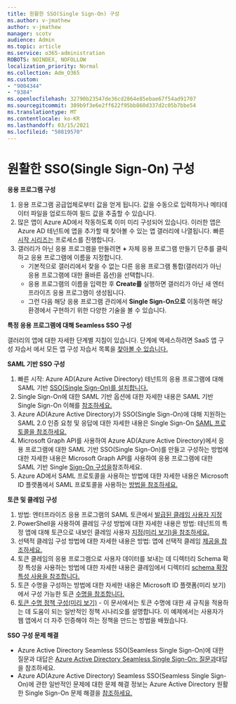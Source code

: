 ```yaml
---
title: 원활한 SSO(Single Sign-On) 구성
ms.author: v-jmathew
author: v-jmathew
manager: scotv
audience: Admin
ms.topic: article
ms.service: o365-administration
ROBOTS: NOINDEX, NOFOLLOW
localization_priority: Normal
ms.collection: Adm_O365
ms.custom:
- "9004344"
- "9384"
ms.openlocfilehash: 32790b23547de36cd2864e85ebae67f54ad91707
ms.sourcegitcommit: 309b9f3e6e2ff622f95bb860d337d2c05b7bbe54
ms.translationtype: MT
ms.contentlocale: ko-KR
ms.lasthandoff: 03/15/2021
ms.locfileid: "50819570"
---
```

# <a name="configure-seamless-single-sign-on-sso"></a>원활한 SSO(Single Sign-On) 구성

**응용 프로그램 구성**

1. 응용 프로그램 공급업체로부터 값을 얻게 됩니다. 값을 수동으로 입력하거나 메타데이터 파일을 업로드하여 필드 값을 추출할 수 있습니다.
2. 많은 앱이 Azure AD에서 작동하도록 이미 미리 구성되어 있습니다. 이러한 앱은 Azure AD 테넌트에 앱을 추가할 때 찾아볼 수 있는 앱 갤러리에 나열됩니다. 빠른 [시작 시리즈는](https://docs.microsoft.com/azure/active-directory/manage-apps/add-application-portal-configure) 프로세스를 진행합니다.
3. 갤러리가 아닌 응용 프로그램을 만들려면 **+** 자체 응용 프로그램 만들기 단추를 클릭하고 응용 프로그램에 이름을 지정합니다.
    - 기본적으로 갤러리에서 찾을  수 없는 다른 응용 프로그램 통합(갤러리가 아닌 응용 프로그램에 대한 올바른 옵션)을 선택합니다.
    - 응용 프로그램의 이름을 입력한 후 **Create를** 실행하면 갤러리가 아닌 새 엔터프라이즈 응용 프로그램이 생성됩니다.
    - 그런 다음 해당 응용 프로그램 관리에서 **Single Sign-On으로** 이동하면 해당 환경에서 구현하기 위한 다양한 기술을 볼 수 있습니다. 

**특정 응용 프로그램에 대해 Seamless SSO 구성**

갤러리의 앱에 대한 자세한 단계별 지침이 있습니다. 단계에 액세스하려면 SaaS 앱 구성 자습서 에서 모든 앱 구성 자습서 목록을 [찾아볼 수 있습니다.](https://docs.microsoft.com/azure/active-directory/saas-apps/tutorial-list)

**SAML 기반 SSO 구성**

1. 빠른 시작: Azure AD(Azure Active Directory) 테넌트의 응용 프로그램에 대해 SAML 기반 [SSO(Single Sign-On)를 설치합니다.](https://docs.microsoft.com/azure/active-directory/manage-apps/add-application-portal-setup-sso)
2. Single Sign-On에 대한 SAML 기반 옵션에 대한 자세한 내용은 SAML 기반 Single Sign-On 이해를 [참조하세요.](https://docs.microsoft.com/azure/active-directory/manage-apps/configure-saml-single-sign-on)
3. Azure AD(Azure Active Directory)가 SSO(Single Sign-On)에 대해 지원하는 SAML 2.0 인증 요청 및 응답에 대한 자세한 내용은 Single Sign-On [SAML 프로토콜을 참조하세요.](https://docs.microsoft.com/azure/active-directory/develop/single-sign-on-saml-protocol)
4. Microsoft Graph API를 사용하여 Azure AD(Azure Active Directory)에서 응용 프로그램에 대한 SAML 기반 SSO(Single Sign-On)를 만들고 구성하는 방법에 대한 자세한 내용은 Microsoft Graph API를 사용하여 응용 프로그램에 대한 SAML 기반 Single [Sign-On 구성을](https://docs.microsoft.com/graph/application-saml-sso-configure-api)참조하세요.
5. Azure AD에서 SAML 프로토콜을 사용하는 방법에 대한 자세한 내용은 Microsoft ID 플랫폼에서 SAML 프로토콜을 사용하는 [방법을 참조하세요.](https://docs.microsoft.com/azure/active-directory/develop/active-directory-saml-protocol-reference)

**토큰 및 클레임 구성**

1. 방법: 엔터프라이즈 응용 프로그램의 SAML 토큰에서 [발급된 클레임 사용자 지정](https://docs.microsoft.com/azure/active-directory/develop/active-directory-saml-claims-customization)
2. PowerShell을 사용하여 클레임 구성 방법에 대한 자세한 내용은 방법: 테넌트의 특정 앱에 대해 토큰으로 내보인 클레임 사용자 [지정(미리 보기)을 참조하세요.](https://docs.microsoft.com/azure/active-directory/develop/active-directory-claims-mapping)
3. 선택적 클레임 구성 방법에 대한 자세한 내용은 방법: 앱에 선택적 클레임 [제공을 참조하세요.](https://docs.microsoft.com/azure/active-directory/develop/active-directory-optional-claims)
4. 토큰 클레임의 응용 프로그램으로 사용자 데이터를 보내는 데 디렉터리 Schema 확장 특성을 사용하는 방법에 대한 자세한 내용은 클레임에서 디렉터리 [schema 확장 특성 사용을 참조합니다.](https://docs.microsoft.com/azure/active-directory/develop/active-directory-schema-extensions)
5. 토큰 수명을 구성하는 방법에 대한 자세한 내용은 Microsoft ID 플랫폼(미리 보기)에서 구성 가능한 토큰 [수명을 참조합니다.](https://docs.microsoft.com/azure/active-directory/develop/active-directory-configurable-token-lifetimes)
6. [토큰 수명 정책 구성(미리 보기)](https://docs.microsoft.com/azure/active-directory/develop/configure-token-lifetimes) - 이 문서에서는 토큰 수명에 대한 새 규칙을 적용하는 데 도움이 되는 일반적인 정책 시나리오를 설명합니다. 이 예제에서는 사용자가 웹 앱에서 더 자주 인증해야 하는 정책을 만드는 방법을 배웠습니다.

**SSO 구성 문제 해결**

- Azure Active Directory Seamless SSO(Seamless Single Sign-On)에 대한 질문과 대답은 [Azure Active Directory Seamless Single Sign-On: 질문과](https://docs.microsoft.com/azure/active-directory/hybrid/how-to-connect-sso-faq)대답을 참조하세요.
- Azure AD(Azure Active Directory) Seamless SSO(Seamless Single Sign-On)에 관한 일반적인 문제에 대한 문제 해결 정보는 Azure Active Directory 원활한 Single Sign-On 문제 해결을 [참조하세요.](https://docs.microsoft.com/azure/active-directory/hybrid/tshoot-connect-sso)

